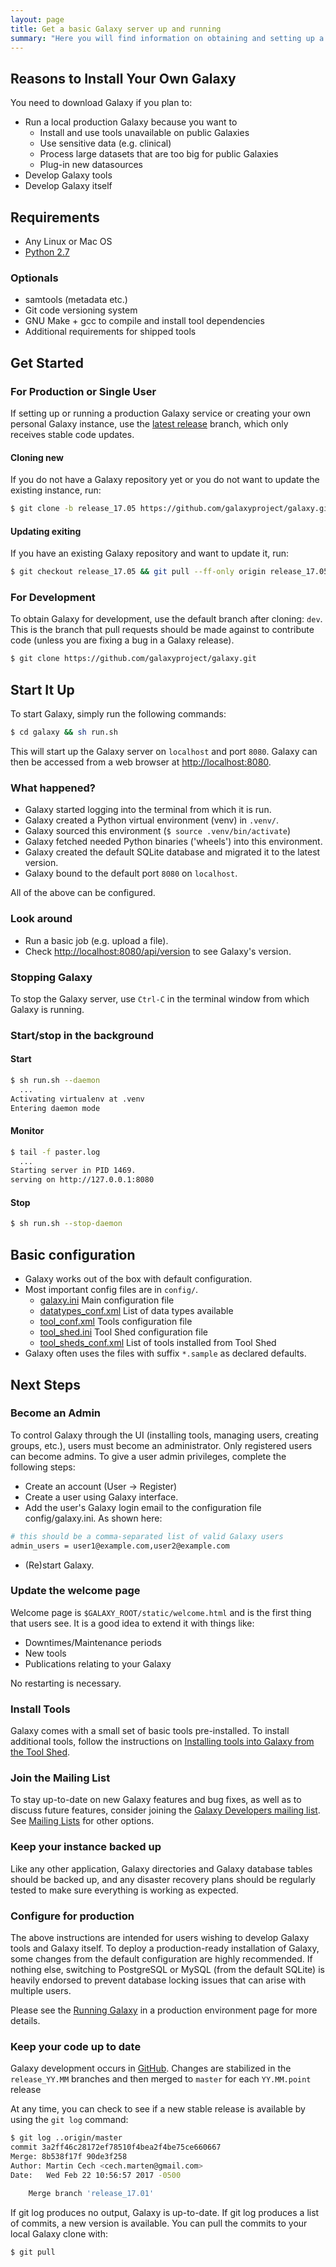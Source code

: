 ```yaml
---
layout: page
title: Get a basic Galaxy server up and running
summary: "Here you will find information on obtaining and setting up a Galaxy instance with default configuration."
---
```

## Reasons to Install Your Own Galaxy

You need to download Galaxy if you plan to:

* Run a local production Galaxy because you want to
    * Install and use tools unavailable on public Galaxies
    * Use sensitive data (e.g. clinical)
    * Process large datasets that are too big for public Galaxies
    * Plug-in new datasources
* Develop Galaxy tools
* Develop Galaxy itself

## Requirements
* Any Linux or Mac OS
* [Python 2.7](https://galaxyproject.org/admin/python/)

### Optionals
* samtools (metadata etc.)
* Git code versioning system
* GNU Make + gcc to compile and install tool dependencies
* Additional requirements for shipped tools


## Get Started
### For Production or Single User

If setting up or running a production Galaxy service or creating your own personal Galaxy instance, 
use the [latest release](https://docs.galaxyproject.org/en/master/releases/) branch, which only receives stable code updates.

#### Cloning new

If you do not have a Galaxy repository yet or you do not want to update the existing instance, run:
```bash
$ git clone -b release_17.05 https://github.com/galaxyproject/galaxy.git
```

#### Updating exiting

If you have an existing Galaxy repository and want to update it, run:
```bash
$ git checkout release_17.05 && git pull --ff-only origin release_17.05
```

### For Development
To obtain Galaxy for development, use the default branch after cloning: `dev`. 
This is the branch that pull requests should be made against to contribute code (unless you are fixing a bug in a Galaxy release).

```bash 
$ git clone https://github.com/galaxyproject/galaxy.git
```

## Start It Up
To start Galaxy, simply run the following commands:
```bash
$ cd galaxy && sh run.sh
```

This will start up the Galaxy server on `localhost` and port `8080`. 
Galaxy can then be accessed from a web browser at [http://localhost:8080](http://localhost:8080). 

### What happened?
* Galaxy started logging into the terminal from which it is run.
* Galaxy created a Python virtual environment (venv) in `.venv/`.
* Galaxy sourced this environment (`$ source .venv/bin/activate`)
* Galaxy fetched needed Python binaries ('wheels') into this environment.
* Galaxy created the default SQLite database and migrated it to the latest version.
* Galaxy bound to the default port `8080` on `localhost`.

All of the above can be configured.

### Look around
* Run a basic job (e.g. upload a file).
* Check [http://localhost:8080/api/version](http://localhost:8080/api/version) to see Galaxy's version.


### Stopping Galaxy
To stop the Galaxy server, use `Ctrl-C` in the terminal window from which Galaxy is running.

### Start/stop in the background
#### Start
``` bash
$ sh run.sh --daemon
  ...
Activating virtualenv at .venv
Entering daemon mode
```
#### Monitor
```bash
$ tail -f paster.log
  ...
Starting server in PID 1469.
serving on http://127.0.0.1:8080
```
#### Stop
```bash
$ sh run.sh --stop-daemon
```
## Basic configuration
* Galaxy works out of the box with default configuration.
* Most important config files are in `config/`.
    * [galaxy.ini](https://github.com/galaxyproject/galaxy/blob/dev/config/galaxy.ini.sample) Main configuration file
    * [datatypes_conf.xml](https://github.com/galaxyproject/galaxy/blob/dev/config/datatypes_conf.xml.sample) List of data types available
    * [tool_conf.xml](https://github.com/galaxyproject/galaxy/blob/dev/config/tool_conf.xml.sample) Tools configuration file
    * [tool_shed.ini](https://github.com/galaxyproject/galaxy/blob/dev/config/tool_shed.ini.sample) Tool Shed configuration file
    * [tool_sheds_conf.xml](https://github.com/galaxyproject/galaxy/blob/dev/config/tool_sheds_conf.xml.sample) List of tools installed from Tool Shed 
* Galaxy often uses the files with suffix `*.sample` as declared defaults.

## Next Steps
### Become an Admin
To control Galaxy through the UI (installing tools, managing users, creating groups, etc.), users must become an administrator. 
Only registered users can become admins. To give a user admin privileges, complete the following steps:

* Create an account (User -> Register)
* Create a user using Galaxy interface.
* Add the user's Galaxy login email to the configuration file config/galaxy.ini. As shown here:
```bash
# this should be a comma-separated list of valid Galaxy users
admin_users = user1@example.com,user2@example.com
```
* (Re)start Galaxy.


### Update the welcome page
Welcome page is `$GALAXY_ROOT/static/welcome.html` and is the first thing that users see. It is a good idea to extend it with things like:

* Downtimes/Maintenance periods
* New tools
* Publications relating to your Galaxy

No restarting is necessary.

### Install Tools
Galaxy comes with a small set of basic tools pre-installed. 
To install additional tools, follow the instructions on [Installing tools into Galaxy from the Tool Shed](https://galaxyproject.org/admin/tools/add-tool-from-toolshed-tutorial/).

### Join the Mailing List
To stay up-to-date on new Galaxy features and bug fixes, as well as to discuss future features, consider joining the [Galaxy Developers mailing list](https://lists.galaxyproject.org/listinfo/galaxy-dev/).
See [Mailing Lists](https://galaxyproject.org/mailing-lists/) for other options.

### Keep your instance backed up
Like any other application, Galaxy directories and Galaxy database tables should be backed up, and any disaster recovery plans should be regularly tested to make sure everything is working as expected.

### Configure for production
The above instructions are intended for users wishing to develop Galaxy tools and Galaxy itself. 
To deploy a production-ready installation of Galaxy, some changes from the default configuration are highly recommended. 
If nothing else, switching to PostgreSQL or MySQL (from the default SQLite) is heavily endorsed to prevent database locking issues that can arise with multiple users.

Please see the [Running Galaxy](https://galaxyproject.org/admin/config/performance/production-server/) in a production environment page for more details.

### Keep your code up to date
Galaxy development occurs in [GitHub](https://github.com/galaxyproject/galaxy/). 
Changes are stabilized in the `release_YY.MM` branches and then merged to `master` for each `YY.MM.point` release

At any time, you can check to see if a new stable release is available by using the `git log` command:
```bash
$ git log ..origin/master
commit 3a2ff46c28172ef78510f4bea2f4be75ce660667
Merge: 8b538f17f 90de3f258
Author: Martin Cech <cech.marten@gmail.com>
Date:   Wed Feb 22 10:56:57 2017 -0500

    Merge branch 'release_17.01'
```
If git log produces no output, Galaxy is up-to-date. If git log produces a list of commits, a new version is available.
You can pull the commits to your local Galaxy clone with:
```bash
$ git pull
```